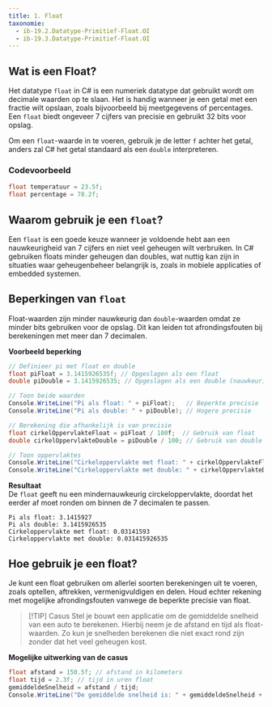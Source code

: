 ```yaml
---
title: 1. Float
taxonomie:
  - ib-19.2.Datatype-Primitief-Float.OI
  - ib-19.3.Datatype-Primitief-Float.OI
---
```


## Wat is een Float?
Het datatype `float` in C# is een numeriek datatype dat gebruikt wordt om decimale waarden op te slaan. Het is handig wanneer je een getal met een fractie wilt opslaan, zoals bijvoorbeeld bij meetgegevens of percentages. Een `float` biedt ongeveer 7 cijfers van precisie en gebruikt 32 bits voor opslag.

Om een `float`-waarde in te voeren, gebruik je de letter `f` achter het getal, anders zal C# het getal standaard als een `double` interpreteren.

### Codevoorbeeld
```C#
float temperatuur = 23.5f;
float percentage = 78.2f;
```

## Waarom gebruik je een `float`?
Een `float` is een goede keuze wanneer je voldoende hebt aan een nauwkeurigheid van 7 cijfers en niet veel geheugen wilt verbruiken. In C# gebruiken floats minder geheugen dan doubles, wat nuttig kan zijn in situaties waar geheugenbeheer belangrijk is, zoals in mobiele applicaties of embedded systemen.

## Beperkingen van `float`
Float-waarden zijn minder nauwkeurig dan `double`-waarden omdat ze minder bits gebruiken voor de opslag. Dit kan leiden tot afrondingsfouten bij berekeningen met meer dan 7 decimalen.

**Voorbeeld beperking**
```C#
// Definieer pi met float en double
float piFloat = 3.1415926535f; // Opgeslagen als een float
double piDouble = 3.1415926535; // Opgeslagen als een double (nauwkeuriger)

// Toon beide waarden
Console.WriteLine("Pi als float: " + piFloat);   // Beperkte precisie
Console.WriteLine("Pi als double: " + piDouble); // Hogere precisie

// Berekening die afhankelijk is van precisie
float cirkelOppervlakteFloat = piFloat / 100f;  // Gebruik van float
double cirkelOppervlakteDouble = piDouble / 100; // Gebruik van double

// Toon oppervlaktes
Console.WriteLine("Cirkeloppervlakte met float: " + cirkelOppervlakteFloat);
Console.WriteLine("Cirkeloppervlakte met double: " + cirkelOppervlakteDouble);
```

**Resultaat**\
De `float` geeft nu een mindernauwkeurig circkeloppervlakte, doordat het eerder af moet ronden om binnen de 7 decimalen te passen.
```
Pi als float: 3.1415927
Pi als double: 3.1415926535
Cirkeloppervlakte met float: 0.03141593
Cirkeloppervlakte met double: 0.031415926535
```
## Hoe gebruik je een float?
Je kunt een float gebruiken om allerlei soorten berekeningen uit te voeren, zoals optellen, aftrekken, vermenigvuldigen en delen. Houd echter rekening met mogelijke afrondingsfouten vanwege de beperkte precisie van float.

> [!TIP] Casus
> Stel je bouwt een applicatie om de gemiddelde snelheid van een auto te berekenen.
> Hierbij neem je de afstand en tijd als float-waarden. 
> Zo kun je snelheden berekenen die niet exact rond zijn zonder dat het veel geheugen kost.

**Mogelijke uitwerking van de casus**
```C#
float afstand = 150.5f; // afstand in kilometers 
float tijd = 2.3f; // tijd in uren float 
gemiddeldeSnelheid = afstand / tijd; 
Console.WriteLine("De gemiddelde snelheid is: " + gemiddeldeSnelheid + " km/u");
```
